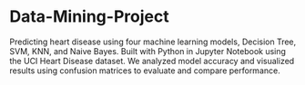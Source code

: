# Data-Mining-Project
Predicting heart disease using four machine learning models, Decision Tree, SVM, KNN, and Naive Bayes. Built with Python in Jupyter Notebook using the UCI Heart Disease dataset. We analyzed model accuracy and visualized results using confusion matrices to evaluate and compare performance.
